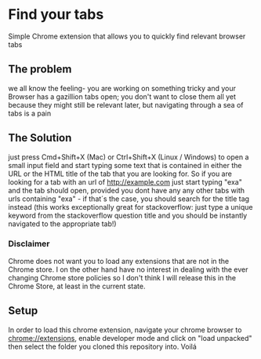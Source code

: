 # Find your tabs
Simple Chrome extension that allows you to quickly find relevant browser tabs

## The problem
we all know the feeling- you are working on something tricky and your Browser has a gazillion tabs open; you don't want to close them all yet because they might still be relevant later, but navigating through a sea of tabs is a pain

## The Solution
just press Cmd+Shift+X (Mac) or Ctrl+Shift+X (Linux / Windows) to open a small input field and start typing some text that is contained in either the URL or the HTML title of the tab that you are looking for.
So if you are looking for a tab with an url of http://example.com just start typing "exa" and the tab should open, provided you dont have any any other tabs with urls containing "exa" - if that´s the case, you should search for the title tag instead (this works exceptionally great for stackoverflow: just type a unique keyword from the stackoverflow question title and you should be instantly navigated to the appropriate tab!)

### Disclaimer
Chrome does not want you to load any extensions that are not in the Chrome store.
I on the other hand have no interest in dealing with the ever changing Chrome store policies so I don't think I will release this in the Chrome Store, at least in the current state. 

## Setup 
In order to load this chrome extension, navigate your chrome browser to [chrome://extensions](chrome://extensions), enable developer mode and click on "load unpacked" then select the folder you cloned this repository into. Voilá